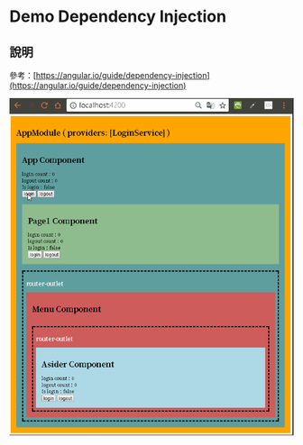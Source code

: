 # Demo Dependency Injection

## 說明

參考：[https://angular.io/guide/dependency-injection](https://angular.io/guide/dependency-injection)  

![sample](/demo-di.gif)
